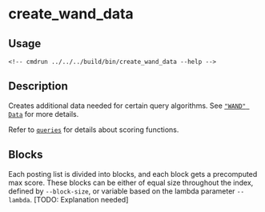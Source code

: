 # create_wand_data

## Usage

```
<!-- cmdrun ../../../build/bin/create_wand_data --help -->
```

## Description

Creates additional data needed for certain query algorithms.
See [`"WAND" Data`](../guide/wand_data.md) for more details.

Refer to [`queries`](queries.html) for details about scoring functions.

## Blocks

Each posting list is divided into blocks, and each block gets a
precomputed max score. These blocks can be either of equal size
throughout the index, defined by `--block-size`, or variable based on
the lambda parameter `--lambda`. [TODO: Explanation needed]

